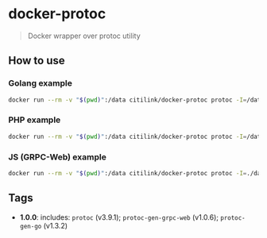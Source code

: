 docker-protoc
=============
> Docker wrapper over protoc utility

How to use
----------

### Golang example
```bash
docker run --rm -v "$(pwd)":/data citilink/docker-protoc protoc -I=/data/ *.proto --go_out=plugins=grpc:/data/
```

### PHP example
```bash
docker run --rm -v "$(pwd)":/data citilink/docker-protoc protoc -I=/data/ *.proto --php_out=/data/
```

### JS (GRPC-Web) example
```bash
docker run --rm -v "$(pwd)":/data citilink/docker-protoc protoc -I=./data seo.proto --js_out=import_style=commonjs:./data --grpc-web_out=import_style=commonjs,mode=grpcwebtext:./data
```

Tags
----

 * **1.0.0**: includes: `protoc` (v3.9.1); `protoc-gen-grpc-web` (v1.0.6); `protoc-gen-go` (v1.3.2)